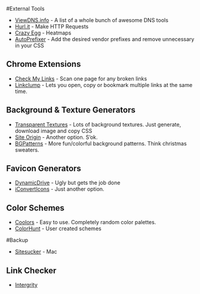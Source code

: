#External Tools

- [ViewDNS.info](http://viewdns.info/) - A list of a whole bunch of awesome DNS tools
- [Hurl.it](https://www.hurl.it/) - Make HTTP Requests
- [Crazy Egg](http://www.crazyegg.com/v2/snapshots) - Heatmaps
- [AutoPrefixer](https://autoprefixer.github.io/) - Add the desired vendor prefixes and remove unnecessary in your CSS

## Chrome Extensions 
- [Check My Links](https://chrome.google.com/webstore/detail/check-my-links/ojkcdipcgfaekbeaelaapakgnjflfglf) - Scan one page for any broken links
- [Linkclump](https://chrome.google.com/webstore/detail/linkclump/lfpjkncokllnfokkgpkobnkbkmelfefj)  - Lets you open, copy or bookmark multiple links at the same time.


## Background & Texture Generators

- [Transparent Textures](http://www.transparenttextures.com/) - Lots of background textures. Just generate, download image and copy CSS 
- [Site Origin](http://bg.siteorigin.com/) - Another option. S’ok.
- [BGPatterns](http://bgpatterns.com/) - More fun/colorful background patterns. Think christmas sweaters. 


## Favicon Generators

-  [DynamicDrive](http://tools.dynamicdrive.com/favicon/) - Ugly but gets the job done
-  [iConvertIcons](https://iconverticons.com/online/) - Just another option. 


## Color Schemes

-  [Coolors](https://coolors.co/app/) - Easy to use. Completely random color palettes.
-  [ColorHunt](http://colorhunt.co/) - User created schemes


#Backup 

-  [Sitesucker](http://ricks-apps.com/osx/sitesucker/) - Mac

## Link Checker 

- [Intergrity](http://peacockmedia.software/mac/integrity/)
